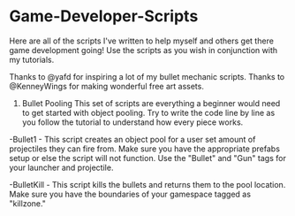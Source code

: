 # Game-Developer-Scripts
Here are all of the scripts I've written to help myself and others get there game development going! Use the scripts as you wish in conjunction with my tutorials.

Thanks to @yafd for inspiring a lot of my bullet mechanic scripts.
Thanks to @KenneyWings for making wonderful free art assets.

1. Bullet Pooling
This set of scripts are everything a beginner would need to get started with object pooling. Try to write the code line by line as you follow the tutorial to understand how every piece works.

-Bullet1 - This script creates an object pool for a user set amount of projectiles they can fire from.
Make sure you have the appropriate prefabs setup or else the script will not function. Use the "Bullet" and "Gun" tags for your launcher and projectile.

-BulletKill - This script kills the bullets and returns them to the pool location. Make sure you have the boundaries of your gamespace tagged as "killzone."
